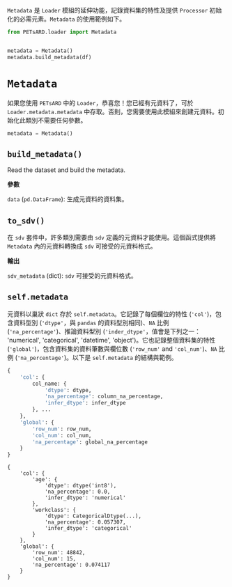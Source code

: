 `Metadata` 是 `Loader` 模組的延伸功能，記錄資料集的特性及提供 `Processor` 初始化的必需元素。`Metadata` 的使用範例如下。

```Python
from PETsARD.loader import Metadata


metadata = Metadata()
metadata.build_metadata(df)
```


# `Metadata`

如果您使用 `PETsARD` 中的 `Loader`，恭喜您！您已經有元資料了，可於 `Loader.metadata.metadata` 中存取。否則，您需要使用此模組來創建元資料。初始化此類別不需要任何參數。

```Python
metadata = Metadata()
```


## `build_metadata()`

Read the dataset and build the metadata.


**參數**

`data` (`pd.DataFrame`): 生成元資料的資料集。


## `to_sdv()`

在 `sdv` 套件中，許多類別需要由 `sdv` 定義的元資料才能使用。這個函式提供將 `Metadata` 內的元資料轉換成 `sdv` 可接受的元資料格式。


**輸出**

`sdv_metadata` (dict): `sdv` 可接受的元資料格式。


## `self.metadata`

元資料以巢狀 `dict` 存於 `self.metadata`。它記錄了每個欄位的特性  (`'col'`)，包含資料型別 (`'dtype'`，與 `pandas` 的資料型別相同)、`NA` 比例 (`'na_percentage'`)、推論資料型別 (`'inder_dtype'`，值會是下列之一： 'numerical', 'categorical', 'datetime', 'object')。它也記錄整個資料集的特性 (`'global'`)，包含資料集的資料筆數與欄位數 (`'row_num'` and `'col_num'`)、`NA` 比例 (`'na_percentage'`)。以下是 `self.metadata` 的結構與範例。

```Python
{
    'col': {
        col_name: {
            'dtype': dtype,
            'na_percentage': column_na_percentage,
            'infer_dtype': infer_dtype
        }, ...
    },
    'global': {
        'row_num': row_num,
        'col_num': col_num,
        'na_percentage': global_na_percentage
    }
}
```

```plain_text
{
    'col': {
        'age': {
            'dtype': dtype('int8'),
            'na_percentage': 0.0,
            'infer_dtype': 'numerical'
        },
        'workclass': {
            'dtype': CategoricalDtype(...),
            'na_percentage': 0.057307,
            'infer_dtype': 'categorical'
        }
    },
    'global': {
        'row_num': 48842,
        'col_num': 15,
        'na_percentage': 0.074117
    }
}
```